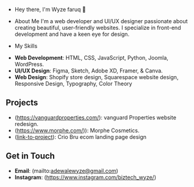 * Hey there, I'm Wyze faruq 👋

* About Me
I'm a web developer and UI/UX designer passionate about creating beautiful, user-friendly websites. I specialize in front-end development and have a keen eye for design.

* My Skills
- **Web Development**: HTML, CSS, JavaScript, Python, Joomla, WordPress.
- **UI/UX Design**: Figma, Sketch, Adobe XD, Framer, & Canva.
- **Web Design**: Shopify store design, Squarespace website design, Responsive Design, Typography, Color Theory

## Projects
- (https://vanguardproperties.com/): vanguard Properties website redesign.
- (https://www.morphe.com/)): Morphe Cosmetics.
- ([link-to-project](https://shogun.page/previews/56631c8c-75ad-46ef-9969-767a545a5020/65ea42b570645a00f2788605)): Crio Bru ecom landing page design

## Get in Touch
- **Email**: (mailto:adewalewyze@gmail.com)
- **Instagram**: (https://www.instagram.com/biztech_wyze/)
